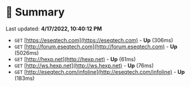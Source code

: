 # 📖 Summary
Last updated: **4/17/2022, 10:40:12 PM**

- `GET` [https://eseqtech.com](https://eseqtech.com) - **Up** (306ms)
- `GET` [http://forum.eseqtech.com](http://forum.eseqtech.com) - **Up** (5026ms)
- `GET` [http://hexp.net](http://hexp.net) - **Up** (61ms)
- `GET` [http://ws.hexp.net](http://ws.hexp.net) - **Up** (76ms)
- `GET` [http://eseqtech.com/infoline](http://eseqtech.com/infoline) - **Up** (183ms)
